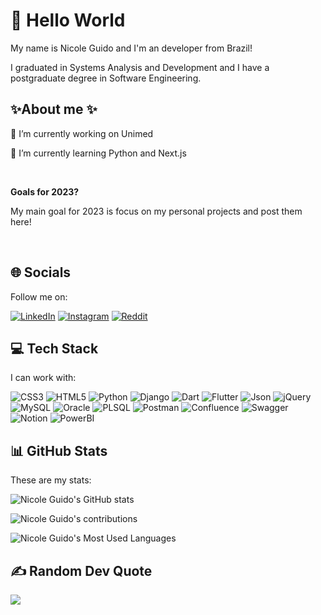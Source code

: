 # 👋 Hello World 

My name is Nicole Guido and I'm an developer from Brazil! 

I graduated in Systems Analysis and Development and I have a postgraduate degree in Software Engineering.


## ✨About me ✨

💼 I’m currently working on Unimed

🌱 I’m currently learning Python and Next.js

<br>

**Goals for 2023?**

My main goal for 2023 is focus on my personal projects and post them here!

<br>


## 🌐 Socials


Follow me on: 

[![LinkedIn](https://img.shields.io/badge/LinkedIn-0077B5?style=for-the-badge&logo=linkedin&logoColor=white)](https://linkedin.com/in/nicoleguido) [![Instagram](https://img.shields.io/badge/Instagram-E4405F?style=for-the-badge&logo=instagram&logoColor=white)](https://instagram.com/nicky_eg) [![Reddit](https://img.shields.io/badge/Reddit-FF4500?style=for-the-badge&logo=reddit&logoColor=white)](https://www.reddit.com/user/mspatronum)

## 💻 Tech Stack


I can work with:

![CSS3](https://img.shields.io/badge/css3-%231572B6.svg?style=for-the-badge&logo=css3&logoColor=white) ![HTML5](https://img.shields.io/badge/html5-%23E34F26.svg?style=for-the-badge&logo=html5&logoColor=white) ![Python](https://img.shields.io/badge/Python-FFD43B?style=for-the-badge&logo=python&logoColor=blue) ![Django](https://img.shields.io/badge/Django-092E20?style=for-the-badge&logo=django&logoColor=green) ![Dart](https://img.shields.io/badge/dart-%230175C2.svg?style=for-the-badge&logo=dart&logoColor=white) ![Flutter](https://img.shields.io/badge/Flutter-%2302569B.svg?style=for-the-badge&logo=Flutter&logoColor=white) ![Json](https://img.shields.io/badge/json-5E5C5C?style=for-the-badge&logo=json&logoColor=white) ![jQuery](https://img.shields.io/badge/jquery-%230769AD.svg?style=for-the-badge&logo=jquery&logoColor=white) ![MySQL](https://img.shields.io/badge/mysql-%2300f.svg?style=for-the-badge&logo=mysql&logoColor=white) ![Oracle](https://img.shields.io/badge/Oracle-F80000?style=for-the-badge&logo=Oracle&logoColor=white) ![PLSQL](https://img.shields.io/badge/PLSQL-F80000?style=for-the-badge&logo=oracle&logoColor=black) ![Postman](https://img.shields.io/badge/Postman-FF6C37?style=for-the-badge&logo=postman&logoColor=white) ![Confluence](https://img.shields.io/badge/confluence-%23172BF4.svg?style=for-the-badge&logo=confluence&logoColor=white) ![Swagger](https://img.shields.io/badge/-Swagger-%23Clojure?style=for-the-badge&logo=swagger&logoColor=white) ![Notion](https://img.shields.io/badge/Notion-000000?style=for-the-badge&logo=notion&logoColor=white) ![PowerBI](https://img.shields.io/badge/PowerBI-F2C811?style=for-the-badge&logo=Power%20BI&logoColor=white)


## 📊 GitHub Stats

These are my stats:

![Nicole Guido's GitHub stats](https://github-readme-stats.vercel.app/api?username=mspatronum&theme=dracula&show_icons=true&include_all_commits=true&count_private=true&hide_border=true)

![Nicole Guido's contributions](https://github-readme-streak-stats.herokuapp.com/?user=mspatronum&theme=dracula&include_all_commits=true&count_private=true&hide_border=true)

![Nicole Guido's Most Used Languages](https://github-readme-stats.vercel.app/api/top-langs/?username=mspatronum&theme=dracula&hide_border=true&include_all_commits=true&count_private=true&layout=compact)

## ✍️ Random Dev Quote

![](https://quotes-github-readme.vercel.app/api?type=horizontal&theme=dracula)

